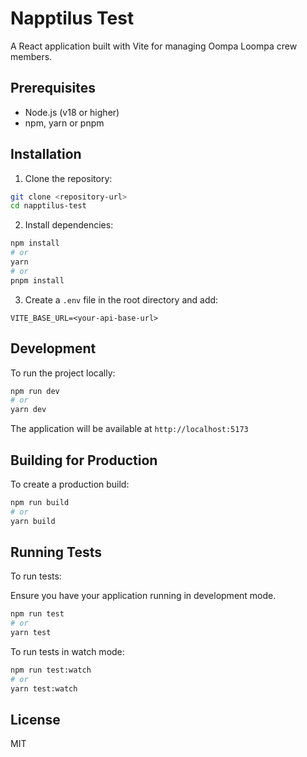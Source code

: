 # Napptilus Test

A React application built with Vite for managing Oompa Loompa crew members.

## Prerequisites

- Node.js (v18 or higher)
- npm, yarn or pnpm

## Installation

1. Clone the repository:

```bash
git clone <repository-url>
cd napptilus-test
```

2. Install dependencies:

```bash
npm install
# or
yarn
# or
pnpm install
```

3. Create a `.env` file in the root directory and add:

```
VITE_BASE_URL=<your-api-base-url>
```

## Development

To run the project locally:

```bash
npm run dev
# or
yarn dev
```

The application will be available at `http://localhost:5173`

## Building for Production

To create a production build:

```bash
npm run build
# or
yarn build
```

## Running Tests

To run tests:

Ensure you have your application running in development mode.

```bash
npm run test
# or
yarn test
```

To run tests in watch mode:

```bash
npm run test:watch
# or
yarn test:watch
```

## License

MIT
